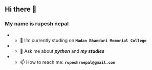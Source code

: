 ## Hi there 👋

### My name is rupesh nepal 

<!--
**rex9840/rex9840** is a ✨ _special_ ✨ repository because its `README.md` (this file) appears on your GitHub profile.

Here are some ideas to get you started:


- 🌱 I’m currently learning ...
- 👯 I’m looking to collaborate on ...
- 🤔 I’m looking for help with ...


- 😄 Pronouns: ...
- ⚡ Fun fact: ...
-->
- - 🔭 I’m currently studing on  **``Madan Bhandari Memorial College``** 
- - 💬 Ask me about _**python**_ and _**my studies**_
- - 📫 How to reach me: **``rupeshrnepal@gmail.com``**  
